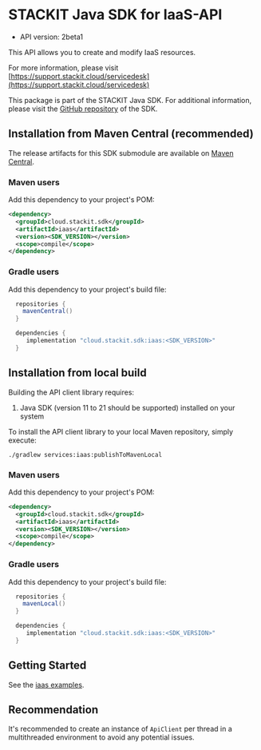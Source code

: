 # STACKIT Java SDK for IaaS-API

- API version: 2beta1

This API allows you to create and modify IaaS resources.

For more information, please visit [https://support.stackit.cloud/servicedesk](https://support.stackit.cloud/servicedesk)

This package is part of the STACKIT Java SDK. For additional information, please visit the [GitHub repository](https://github.com/stackitcloud/stackit-sdk-java) of the SDK.

## Installation from Maven Central (recommended)

The release artifacts for this SDK submodule are available on [Maven Central](https://central.sonatype.com/artifact/cloud.stackit.sdk/iaas).

### Maven users

Add this dependency to your project's POM:

```xml
<dependency>
  <groupId>cloud.stackit.sdk</groupId>
  <artifactId>iaas</artifactId>
  <version><SDK_VERSION></version>
  <scope>compile</scope>
</dependency>
```

### Gradle users

Add this dependency to your project's build file:

```groovy
  repositories {
    mavenCentral()
  }

  dependencies {
     implementation "cloud.stackit.sdk:iaas:<SDK_VERSION>"
  }
```

## Installation from local build

Building the API client library requires:
1. Java SDK (version 11 to 21 should be supported) installed on your system

To install the API client library to your local Maven repository, simply execute:

```shell
./gradlew services:iaas:publishToMavenLocal
```

### Maven users

Add this dependency to your project's POM:

```xml
<dependency>
  <groupId>cloud.stackit.sdk</groupId>
  <artifactId>iaas</artifactId>
  <version><SDK_VERSION></version>
  <scope>compile</scope>
</dependency>
```

### Gradle users

Add this dependency to your project's build file:

```groovy
  repositories {
    mavenLocal()
  }

  dependencies {
     implementation "cloud.stackit.sdk:iaas:<SDK_VERSION>"
  }
```

## Getting Started

See the [iaas examples](https://github.com/stackitcloud/stackit-sdk-java/tree/main/examples/iaas/src/main/java/cloud/stackit/sdk/iaas/examples).

## Recommendation

It's recommended to create an instance of `ApiClient` per thread in a multithreaded environment to avoid any potential issues.
